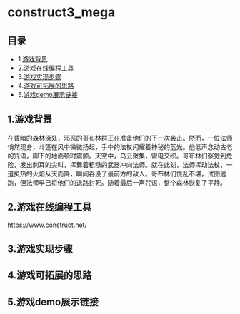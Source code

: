 # construct3_mega

## 目录
- 1.[游戏背景](#游戏背景)
- 2.[游戏在线编程工具](##游戏在线编程工具)
- 3.[游戏实现步骤](#游戏实现步骤)
- 4.[游戏可拓展的思路](#游戏可拓展的思路)
- 5.[游戏demo展示链接](#游戏demo展示链接)

## 1.游戏背景
在昏暗的森林深处，邪恶的哥布林群正在准备他们的下一次袭击。然而，一位法师悄然现身，斗篷在风中微微扬起，手中的法杖闪耀着神秘的蓝光。他低声念动古老的咒语，脚下的地面顿时震颤。天空中，乌云聚集，雷电交织。哥布林们察觉到危险，发出刺耳的尖叫，挥舞着粗糙的武器冲向法师。就在此刻，法师挥动法杖，一道炙热的火焰从天而降，瞬间吞没了最前方的敌人。哥布林们慌乱不堪，试图逃跑，但法师早已将他们的退路封死。随着最后一声咒语，整个森林恢复了平静。

## 2.游戏在线编程工具
https://www.construct.net/

## 3.游戏实现步骤

## 4.游戏可拓展的思路

## 5.游戏demo展示链接
